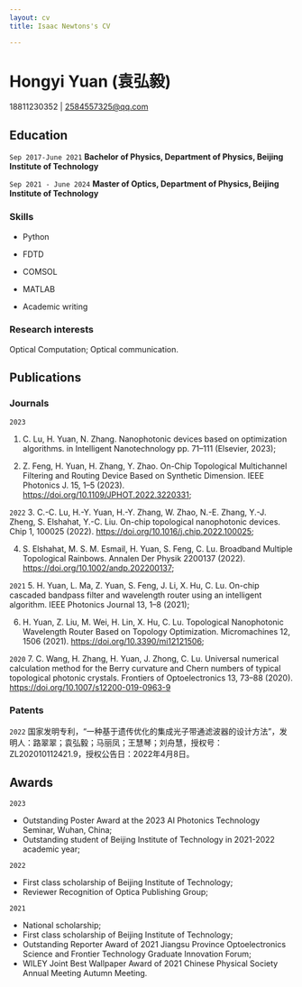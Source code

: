 ```yaml
---
layout: cv
title: Isaac Newtons's CV

---
```


# Hongyi Yuan (袁弘毅)

18811230352 | 2584557325@qq.com

## Education

`Sep 2017-June 2021`
__Bachelor of Physics, Department of Physics, Beijing Institute of Technology__

`Sep 2021 - June 2024`
__Master of Optics, Department of Physics, Beijing Institute of Technology__

### Skills

- Python

- FDTD

- COMSOL

- MATLAB

- Academic writing

### Research interests

Optical Computation; Optical communication.

## Publications

### Journals

`2023`
1. C. Lu, H. Yuan, N. Zhang. Nanophotonic devices based on optimization algorithms. in Intelligent Nanotechnology pp. 71–111 (Elsevier, 2023);

2. Z. Feng, H. Yuan, H. Zhang, Y. Zhao. On-Chip Topological Multichannel Filtering and Routing Device Based on Synthetic Dimension. IEEE Photonics J. 15, 1–5 (2023). https://doi.org/10.1109/JPHOT.2022.3220331;

`2022`
3. C.-C. Lu, H.-Y. Yuan, H.-Y. Zhang, W. Zhao, N.-E. Zhang, Y.-J. Zheng, S. Elshahat, Y.-C. Liu. On-chip topological nanophotonic devices. Chip 1, 100025 (2022). https://doi.org/10.1016/j.chip.2022.100025;

4. S. Elshahat, M. S. M. Esmail, H. Yuan, S. Feng, C. Lu. Broadband Multiple Topological Rainbows. Annalen Der Physik 2200137 (2022). https://doi.org/10.1002/andp.202200137;

`2021`
5. H. Yuan, L. Ma, Z. Yuan, S. Feng, J. Li, X. Hu, C. Lu. On-chip cascaded bandpass filter and wavelength router using an intelligent algorithm. IEEE Photonics Journal 13, 1–8 (2021);

6. H. Yuan, Z. Liu, M. Wei, H. Lin, X. Hu, C. Lu. Topological Nanophotonic Wavelength Router Based on Topology Optimization. Micromachines 12, 1506 (2021). https://doi.org/10.3390/mi12121506;

`2020`
7. C. Wang, H. Zhang, H. Yuan, J. Zhong, C. Lu. Universal numerical calculation method for the Berry curvature and Chern numbers of typical topological photonic crystals. Frontiers of Optoelectronics 13, 73–88 (2020). https://doi.org/10.1007/s12200-019-0963-9

### Patents

`2022`
国家发明专利，“一种基于遗传优化的集成光子带通滤波器的设计方法”，发明人：路翠翠；袁弘毅；马丽凤；王慧琴；刘舟慧，授权号： ZL202010112421.9，授权公告日：2022年4月8日。

## Awards
`2023`
- Outstanding Poster Award at the 2023 AI Photonics Technology Seminar, Wuhan, China;
- Outstanding student of Beijing Institute of Technology in 2021-2022 academic year;

`2022`
- First class scholarship of Beijing Institute of Technology;
- Reviewer Recognition of Optica Publishing Group;

`2021`
- National scholarship;
- First class scholarship of Beijing Institute of Technology;
- Outstanding Reporter Award of 2021 Jiangsu Province Optoelectronics Science and Frontier Technology Graduate Innovation Forum;
- WILEY Joint Best Wallpaper Award of 2021 Chinese Physical Society Annual Meeting Autumn Meeting.
